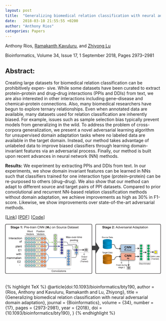 ```yaml
---
layout: post
title:  "Generalizing biomedical relation classification with neural adversarial domain adaptation"
date:   2018-03-10 21:55:55 +0200
author: "Anthony Rios"
categories: Papers
---
```


Anthony Rios, <a href="http://protocols.netlab.uky.edu/~rvkavu2/">Ramakanth Kavuluru</a>, and <a href="https://www.ncbi.nlm.nih.gov/research/bionlp/">Zhiyong Lu</a>

Bioinformatics, Volume 34, Issue 17, 1 September 2018, Pages 2973–2981

## Abstract:
Creating large datasets for biomedical relation classification can be prohibitively expen- sive. While some datasets have been curated to extract protein–protein and drug–drug interactions (PPIs and DDIs) from text, we are also interested in other interactions including gene–disease and chemical–protein connections. Also, many biomedical researchers have begun to explore ternary relationships. Even when annotated data are available, many datasets used for relation classification are inherently biased. For example, issues such as sample selection bias typically prevent models from generalizing in the wild. To address the problem of cross-corpora generalization, we present a novel adversarial learning algorithm for unsupervised domain adaptation tasks where no labeled data are available in the target domain. Instead, our method takes advantage of unlabeled data to improve biased classifiers through learning domain-invariant features via an adversarial process. Finally, our method is built upon recent advances in neural network (NN) methods.

<b>Results:</b> We experiment by extracting PPIs and DDIs from text. In our experiments, we show domain invariant features can be learned in NNs such that classifiers trained for one interaction type (protein–protein) can be re-purposed to others (drug–drug). We also show that our method can adapt to different source and target pairs of PPI datasets. Compared to prior convolutional and recurrent NN-based relation classification methods without domain adaptation, we achieve improvements as high as 30% in F1-score. Likewise, we show improvements over state-of-the-art adversarial methods.

[<a href="https://academic.oup.com/bioinformatics/advance-article-abstract/doi/10.1093/bioinformatics/bty190/4953706?redirectedFrom=PDF">Link</a>] [<a href="http://protocols.netlab.uky.edu/~rvkavu2/research/neuraAdvDom.pdf">PDF</a>] [<a href="https://github.com/AnthonyMRios/adversarial-relation-classification">Code</a>]

<div style="text-align:center"><img src="/images/bioinformatics-2018-method.png" /></div>

<br />

{% highlight TeX %}
@article{doi:10.1093/bioinformatics/bty190,
author = {Rios, Anthony and Kavuluru, Ramakanth and Lu, Zhiyong},
title = {Generalizing biomedical relation classification with neural adversarial domain adaptation},
journal = {Bioinformatics},
volume = {34},
number = {17},
pages = {2973-2981},
year = {2018},
doi = {10.1093/bioinformatics/bty190},
}
{% endhighlight %}
